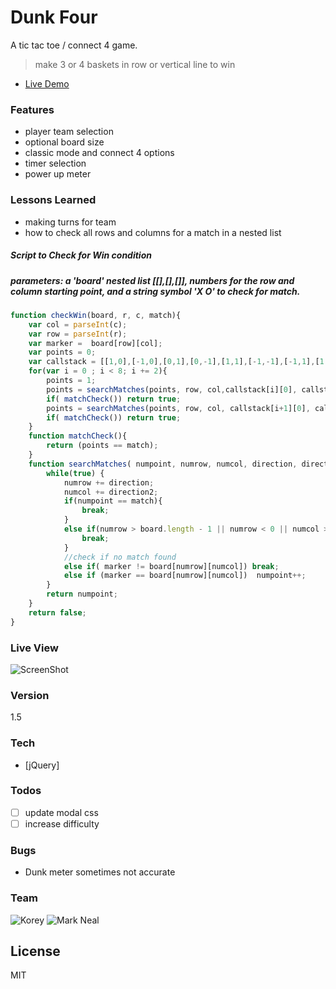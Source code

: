# Dunk Four

A tic tac toe / connect 4 game.
> make 3 or 4 baskets in row or vertical line to win

- [Live Demo](http://nealcloud.github.io/dunk-four/) 

### Features
  - player team selection
  - optional board size
  - classic mode and connect 4 options
  - timer selection
  - power up meter
  
### Lessons Learned
 - making turns for team
 - how to check all rows and columns for a match in a nested list
 

##### Script to Check for Win condition
##### parameters: a 'board' nested list [[],[],[]], numbers for the row and column starting point, and a string symbol 'X O' to check for match. 
```javascript
function checkWin(board, r, c, match){
    var col = parseInt(c);
    var row = parseInt(r);
    var marker =  board[row][col];
    var points = 0;
    var callstack = [[1,0],[-1,0],[0,1],[0,-1],[1,1],[-1,-1],[-1,1],[1,-1]];
    for(var i = 0 ; i < 8; i += 2){
        points = 1;
        points = searchMatches(points, row, col,callstack[i][0], callstack[i][1]);
        if( matchCheck()) return true;
        points = searchMatches(points, row, col, callstack[i+1][0], callstack[i+1][1]);
        if( matchCheck()) return true;
    }
    function matchCheck(){
        return (points == match);
    }
    function searchMatches( numpoint, numrow, numcol, direction, direction2){
        while(true) {
            numrow += direction;
            numcol += direction2;
            if(numpoint == match){
                break;
            }
            else if(numrow > board.length - 1 || numrow < 0 || numcol > board.length - 1 || numcol < 0){
                break;
            }
            //check if no match found
            else if( marker != board[numrow][numcol]) break;
            else if (marker == board[numrow][numcol])  numpoint++;
        }
        return numpoint;
    }
    return false;
}
```
### Live View
![ScreenShot](https://nealcloud.github.io/assets/img/c1.png)

### Version
1.5

### Tech
* [jQuery]

### Todos
 - [ ] update modal css
 - [ ] increase difficulty

### Bugs
 - Dunk meter sometimes not accurate
 
### Team
![Korey](https://github.com/klo09)
![Mark](https://github.com/MarkJurkiewicz)
Neal

License
----
MIT

